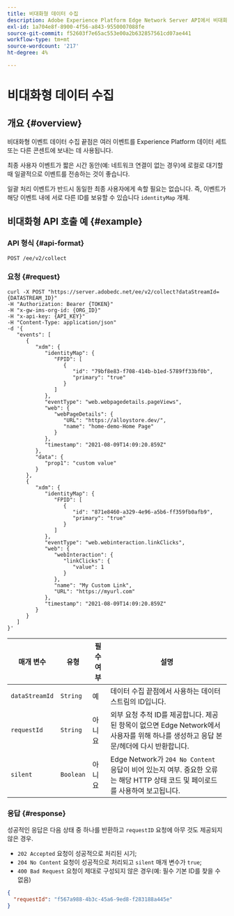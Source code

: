 ```yaml
---
title: 비대화형 데이터 수집
description: Adobe Experience Platform Edge Network Server API에서 비대화형 데이터 수집을 수행하는 방법을 알아봅니다.
exl-id: 1a704e8f-8900-4f56-a843-9550007088fe
source-git-commit: f52603f7e65ac553e00a2b632857561cd07ae441
workflow-type: tm+mt
source-wordcount: '217'
ht-degree: 4%

---
```


# 비대화형 데이터 수집

## 개요 {#overview}

비대화형 이벤트 데이터 수집 끝점은 여러 이벤트를 Experience Platform 데이터 세트 또는 다른 콘센트에 보내는 데 사용됩니다.

최종 사용자 이벤트가 짧은 시간 동안(예: 네트워크 연결이 없는 경우)에 로컬로 대기할 때 일괄적으로 이벤트를 전송하는 것이 좋습니다.

일괄 처리 이벤트가 반드시 동일한 최종 사용자에게 속할 필요는 없습니다. 즉, 이벤트가 해당 이벤트 내에 서로 다른 ID를 보유할 수 있습니다 `identityMap` 개체.

## 비대화형 API 호출 예 {#example}

### API 형식 {#api-format}

```http
POST /ee/v2/collect
```

### 요청 {#request}

```shell
curl -X POST "https://server.adobedc.net/ee/v2/collect?dataStreamId={DATASTREAM_ID}" 
-H "Authorization: Bearer {TOKEN}" 
-H "x-gw-ims-org-id: {ORG_ID}" 
-H "x-api-key: {API_KEY}" 
-H "Content-Type: application/json" 
-d '{
   "events": [
      {
         "xdm": {
            "identityMap": {
               "FPID": [
                  {
                     "id": "79bf8e83-f708-414b-b1ed-5789ff33bf0b",
                     "primary": "true"
                  }
               ]
            },
            "eventType": "web.webpagedetails.pageViews",
            "web": {
               "webPageDetails": {
                  "URL": "https://alloystore.dev/",
                  "name": "home-demo-Home Page"
               }
            },
            "timestamp": "2021-08-09T14:09:20.859Z"
         },
         "data": {
            "prop1": "custom value"
         }
      },
      {
         "xdm": {
            "identityMap": {
               "FPID": [
                  {
                     "id": "871e8460-a329-4e96-a5b6-ff359fb0afb9",
                     "primary": "true"
                  }
               ]
            },
            "eventType": "web.webinteraction.linkClicks",
            "web": {
               "webInteraction": {
                  "linkClicks": {
                     "value": 1
                  }
               },
               "name": "My Custom Link",
               "URL": "https://myurl.com"
            },
            "timestamp": "2021-08-09T14:09:20.859Z"
         }
      }
   ]
}'
```

| 매개 변수 | 유형 | 필수 여부 | 설명 |
| --- | --- | --- | --- |
| `dataStreamId` | `String` | 예 | 데이터 수집 끝점에서 사용하는 데이터 스트림의 ID입니다. |
| `requestId` | `String` | 아니요 | 외부 요청 추적 ID를 제공합니다. 제공된 항목이 없으면 Edge Network에서 사용자를 위해 하나를 생성하고 응답 본문/헤더에 다시 반환합니다. |
| `silent` | `Boolean` | 아니요 | Edge Network가 `204 No Content` 응답이 비어 있는지 여부. 중요한 오류는 해당 HTTP 상태 코드 및 페이로드를 사용하여 보고됩니다. |


### 응답 {#response}

성공적인 응답은 다음 상태 중 하나를 반환하고 `requestID` 요청에 아무 것도 제공되지 않은 경우.

* `202 Accepted` 요청이 성공적으로 처리된 시기;
* `204 No Content` 요청이 성공적으로 처리되고 `silent` 매개 변수가 `true`;
* `400 Bad Request` 요청이 제대로 구성되지 않은 경우(예: 필수 기본 ID를 찾을 수 없음)

```json
{
  "requestId": "f567a988-4b3c-45a6-9ed8-f283188a445e"
}
```
